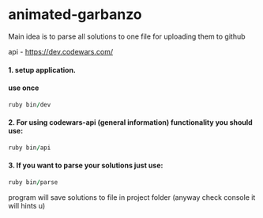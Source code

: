 # animated-garbanzo

Main idea is to parse all solutions to one file for uploading them to github

api - https://dev.codewars.com/

#### 1. setup application.

#### use once
```ruby
ruby bin/dev
```

#### 2. For using codewars-api (general information) functionality you should use:
```ruby
ruby bin/api
```

#### 3. If you want to parse your solutions just use:
```ruby
ruby bin/parse
```
program will save solutions to file in project folder (anyway check console it will hints u)
